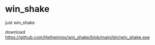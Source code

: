 # win_shake

just win_shake

download
https://github.com/Helheimiss/win_shake/blob/main/bin/win_shake.exe
